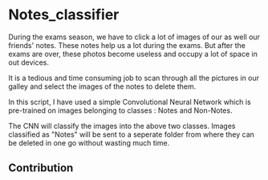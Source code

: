 # Notes_classifier
During the exams season, we have to click a lot of images of our as well our friends' notes. These notes help us a lot during the exams. But after the exams are over, these photos become useless and occupy a lot of space in out devices. 

It is a tedious and time consuming job to scan through all the pictures in our galley and select the images of the notes to delete them.

In this script, I have used a simple Convolutional Neural Network which is pre-trained on images belonging to classes : Notes and Non-Notes.

The CNN will classify the images into the above two classes. Images classified as "Notes" will be sent to a seperate folder from where they can be deleted in one go without wasting much time.


## Contribution

